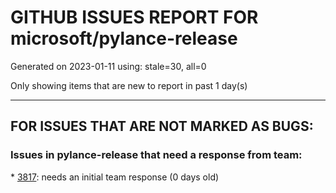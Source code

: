 
# GITHUB ISSUES REPORT FOR microsoft/pylance-release


Generated on 2023-01-11 using: stale=30, all=0


Only showing items that are new to report in past 1 day(s)


---

## FOR ISSUES THAT ARE NOT MARKED AS BUGS:


### Issues in pylance-release that need a response from team:


\* [3817](https://github.com/microsoft/pylance-release/issues/3817 "A small bug related to auto-complete or intellisense"): needs an initial team response (0 days old)
